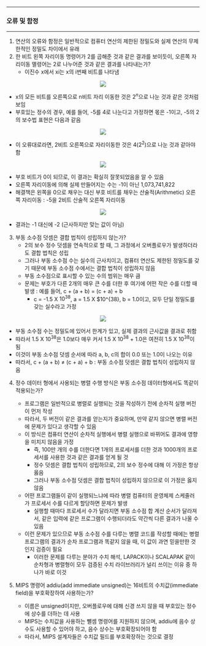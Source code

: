 -----
### 오류 및 함정
-----
1. 연산의 오류와 함정은 일반적으로 컴퓨터 연산의 제한된 정밀도와 실제 연산의 무제한적인 정밀도 차이에서 유래
2. 한 비트 왼쪽 자리이동 명령어가 2를 곱해준 것과 같은 결과를 보이듯이, 오른쪽 자리이동 멸령어는 2로 나누어준 것과 같은 결과를 나타내는가?
   - 이진수 x에서 xi는 x의 i번째 비트를 나타냄
<div align="center">
<img src="https://github.com/user-attachments/assets/48f7202b-4580-4650-9a38-9b93bb86003c">
</div>

   - x의 모든 비트를 오른쪽으로 n비트 자리 이동한 것은 $2^{n}$으로 나눈 것과 같은 것처럼 보임
   - 부호있는 정수의 경우, 예를 들어, -5를 4로 나눈다고 가정하면 몫은 -1이고, -5의 2의 보수법 표현은 다음과 같음
<div align="center">
<img src="https://github.com/user-attachments/assets/6a59a4e9-a59e-46ed-99be-66f14506d12b">
</div>

   - 이 오류대로라면, 2비트 오른쪽으로 자리이동한 것은 4($2^{2}$)으로 나눈 것과 같아야 함
<div align="center">
<img src="https://github.com/user-attachments/assets/3073225f-3be8-446d-a278-ddb25dadb124">
</div>

   - 부호 비트가 0이 되므로, 이 결과는 확실히 잘못되었음을 알 수 있음
   - 오른쪽 자리이동에 의해 실제 만들어지는 수는 -1이 아닌 1,073,741,822
   - 해결책은 왼쪽을 0으로 채우는 대신 부호 비트를 채우는 산술적(Arithmetic) 오른쪽 자리이동 : -5을 2비트 산술적 오른쪽 자리이동
<div align="center">
<img src="https://github.com/user-attachments/assets/afb5cdd0-4d3f-426c-83e9-77f164c78eb0">
</div>

   - 결과는 -1 대신에 -2 (근사하지만 맞는 값이 아님)

3. 부동 소수점 덧셈은 결합 법칙이 성립하지 않는가?
   - 2의 보수 정수 덧셈을 연속적으로 할 때, 그 과정에서 오버플로우가 발생하더라도 결합 법칙은 성립
   - 그러나 부동 소수점 수는 실수의 근사치이고, 컴퓨터 연산도 제한된 정밀도를 갖기 때문에 부동 소수점 수에서는 결합 법칙이 성립하지 않음
   - 부동 소수점으로 표시할 수 있는 수의 범위는 매우 큼
   - 문제는 부호가 다른 2개의 매우 큰 수를 더한 후 여기에 어떤 작은 수를 더할 때 발생 : 예를 들어, c + (a + b) = (c + a) + b
     + c = -1.5 X $10^{38}$, a = 1.5 X $10^{38}, b = 1.0이고, 모두 단일 정밀도를 갖는 실수라고 가정
<div align="center">
<img src="https://github.com/user-attachments/assets/0ad8e2d4-0ca9-44b5-8d42-6ff8c0ef0b90">
</div>

   - 부동 소수점 수는 정밀도에 있어서 한계가 있고, 실제 결과의 근사값을 결과로 취함
   - 따라서 1.5 X $10^{38}$은 1.0보다 매우 커서 1.5 X $10^{38}$ + 1.0은 여전히 1.5 X $10^{38}$이 됨
   - 이것이 부동 소수점 덧셈 순서에 따라 a, b, c의 합이 0.0 또는 1.0이 나오는 이유
   - 따라서, c + (a + b) ≠ (c + a) + b : 부동 소수점 덧셈은 결합 법칙이 성립하지 않음

4. 정수 데이터 형에서 사용되는 병렬 수행 방식은 부동 소수점 데이터형에서도 똑같이 적용되는가?
   - 프로그램은 일반적으로 병렬로 실행되는 것을 작성하기 전에 순차적 실행 버전이 먼저 작성
   - 따라서, 두 버전이 같은 결과를 얻는지가 중요하며, 만약 같지 않으면 병렬 버전에 문제가 있다고 생각할 수 있음
   - 이 방식은 컴퓨터 연산이 순차적 실행에서 병렬 실행으로 바뀌어도 결과에 영향을 미치지 않음을 가정
     + 즉, 100만 개의 수를 더한다면 1개의 프로세서를 더한 것과 1000개의 프로세서를 사용한 것과 같은 결과를 얻게 될 것
     + 정수 덧셈은 결합 법칙이 성립하므로, 2의 보수 정수에 대해 이 가정은 항상 옳음
     + 그러나 부동 소수점 덧셈은 결합 법칙이 성립하지 않으므로 이 가정은 옳지 않음
   - 어떤 프로그램들이 같이 실행되느냐에 따라 병렬 컴퓨터의 운영체제 스케줄러가 프로세서 수를 다르게 할당하면 문제가 발생
     + 실행할 때마다 프로세서 수가 달라지면 부동 소수점 합 계산 순서가 달라져서, 같은 입력에 같은 프로그램이 수행되더라도 약간씩 다른 결과가 나올 수 있음
   - 이런 문제가 있으므로 부동 소수점 수를 다루는 병렬 코드를 작성할 때에는 병렬 프로그램의 결과가 순차 프로그램과 똑같지 않을 때, 이 값이 과연 믿을만한 것인지 검증이 필요
     + 이러한 문제를 다루는 분야가 수치 해석, LAPACK이나 SCALAPAK 같이 순차형과 병렬형이 모두 검증된 수치 라이브러리가 널리 쓰이는 이유 중 하나가 바로 이것

5. MIPS 명령어 addiu(add immediate unsigned)는 16비트의 수치값(immediate field)을 부호확장하여 사용하는가?
   - 이름은 unsigned이지만, 오버플로우에 대해 신경 쓰지 않을 때 부호있는 정수에 상수를 더하는 데 사용
   - MIPS는 수치값을 사용하는 뺄셈 명령어를 지원하지 않으며, addiu에 음수 상수도 사용할 수 있어야 하고, 음수 상수는 부호확장되어야 함
   - 따라서, MIPS 설계자들은 수치값 필드를 부호확장하는 것으로 결정
